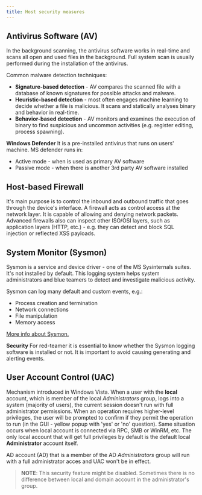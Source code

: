 ```yaml
---
title: Host security measures
---
```


## Antivirus Software (AV)
In the background scanning, the antivirus software works in real-time and scans all open and used files in the background. Full system scan is usually performed during the installation of the antivirus.

Common malware detection techniques:
* **Signature-based detection** - AV compares the scanned file with a database of known signatures for possible attacks and malware.
* **Heuristic-based detection** - most often engages machine learning to decide whether a file is malicious. It scans and statically analyses binary and behavior in real-time.
* **Behavior-based detection** - AV monitors and examines the execution of binary to find suspicious and uncommon activities (e.g. register editing, process spawning).

**Windows Defender**
It is a pre-installed antivirus that runs on users' machine. MS defender runs in:
* Active mode - when is used as primary AV software
* Passive mode - when there is another 3rd party AV software installed

## Host-based Firewall
It's main purpose is to control the inbound and outbound traffic that goes through the device's interface. A firewall acts as control access at the network layer. It is capable of allowing and denying network packets. Advanced firewalls also can inspect other ISO/OSI layers, such as application layers (HTTP, etc.) - e.g. they can detect and block SQL injection or reflected XSS payloads.

## System Monitor (Sysmon)
Sysmon is a service and device driver - one of the MS Sysinternals suites. It's not installed by default. This logging system helps system administrators and blue teamers to detect and investigate malicious activity.

Sysmon can log many default and custom events, e.g.:
* Process creation and termination
* Network connections
* File manipulation
* Memory access

[More info about Sysmon.](https://learn.microsoft.com/en-us/sysinternals/downloads/sysmon)

**Security**
For red-teamer it is essential to know whether the Sysmon logging software is installed or not. It is important to avoid causing generating and alerting events.

## User Account Control (UAC)
Mechanism introduced in Windows Vista. When a user with the **local** account, which is member of the local _Administrators_ group, logs into a system (majority of users), the current session doesn't run with full administrator permissions. When an operation requires higher-level privileges, the user will be prompted to confirm if they permit the operation to run (in the GUI - yellow popup with 'yes' or 'no' question). Same situation occurs when local account is connected via RPC, SMB or WinRM, etc. The only local account that will get full privileges by default is the default local **Administrator** account itself.

AD account (AD) that is a member of the AD _Administrators_ group will run with a full administrator acces and UAC won't be in effect.

> **NOTE**: This security feature might be disabled. Sometimes there is no difference between local and domain account in the administrator's group.